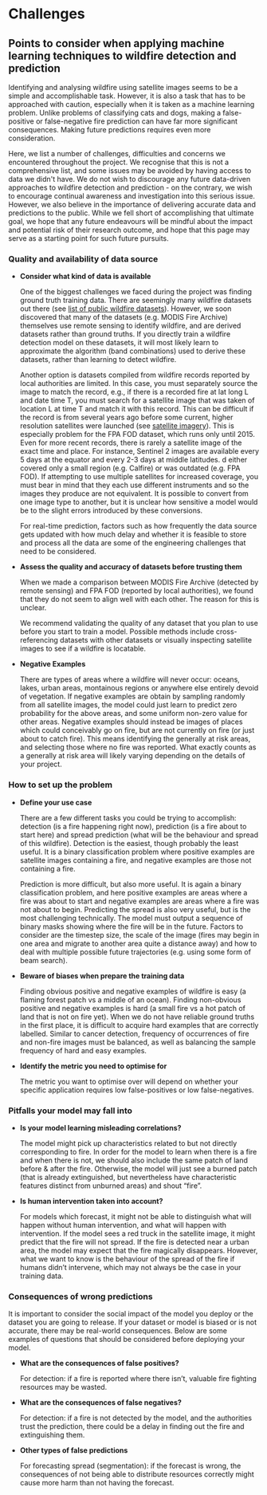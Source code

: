 # Challenges

## Points to consider when applying machine learning techniques to wildfire detection and prediction
Identifying and analysing wildfire using satellite images seems to be a simple and accomplishable task. 
However, it is also a task that has to be approached with caution, especially when it is taken as a machine learning problem.
Unlike problems of classifying cats and dogs, making a false-positive or false-negative fire prediction can have far more significant consequences.
Making future predictions requires even more consideration. 

Here, we list a number of challenges, difficulties and concerns we encountered throughout the project. 
We recognise that this is not a comprehensive list, and some issues may be avoided by having access to data we didn't have. 
We do not wish to discourage any future data-driven approaches to wildfire detection and prediction - on the contrary, 
we wish to encourage continual awareness and investigation into this serious issue. 
However, we also believe in the importance of delivering accurate data and predictions to the public. 
While we fell short of accomplishing that ultimate goal,
we hope that any future endeavours will be mindful about the impact and potential risk of their research outcome, 
and hope that this page may serve as a starting point for such future pursuits.

### Quality and availability of data source
- **Consider what kind of data is available**

    One of the biggest challenges we faced during the project was finding ground truth training data. 
There are seemingly many wildfire datasets out there (see [list of public wildfire datasets](/wildfire/datasets)).
However, we soon discovered that many of the datasets (e.g. MODIS Fire Archive) themselves use remote sensing to identify wildfire, and are derived datasets rather than ground truths.
If you directly train a wildfire detection model on these datasets, it will most likely learn to approximate the algorithm (band combinations) used to derive these datasets, rather than learning to detect wildfire.

    Another option is datasets compiled from wildfire records reported by local authorities are limited. 
    In this case, you must separately source the image to match the record, e.g., if there is a recorded fire at lat long L and date time T, 
    you must search for a satellite image that was taken of location L at time T and match it with this record. This can be difficult if the record is from several years ago before some current, higher resolution satellites were launched (see [satellite imagery](/wildfire/satellites)). This is especially problem for the FPA FOD dataset, which runs only until 2015. Even for more recent records, there is rarely a satellite image of the exact time and place. For instance, Sentinel 2 images are available every 5 days at the equator and every 2-3 days at middle latitudes. d either covered only a small region (e.g. Calfire) or was outdated (e.g. FPA FOD). If attempting to use multiple satellites for increased coverage, you must bear in mind that they each use different instruments and so the images they produce are not equivalent. It is possible to convert from one image type to another, but it is unclear how sensitive a model would be to the slight errors introduced by these conversions.


    For real-time prediction, factors such as how frequently the data source gets updated with how much delay and whether it is feasible to store and process all the data are some of the engineering challenges that need to be considered. 

- **Assess the quality and accuracy of datasets before trusting them**

    When we made a comparison between MODIS Fire Archive (detected by remote sensing) and FPA FOD (reported by local authorities), 
we found that they do not seem to align well with each other. The reason for this is unclear.
    
    We recommend validating the quality of any dataset that you plan to use before you start to train a model. Possible methods include cross-referencing datasets with other datasets or visually inspecting satellite images to see if a wildfire is locatable.

- **Negative Examples**

    There are types of areas where a wildfire will never occur: oceans, lakes, urban areas, 
    montainous regions or anywhere else entirely devoid of vegetation. 
    If negative examples are obtain by sampling randomly from all satellite images, the model could just learn to predict zero probability for the above areas, 
    and some uniform non-zero value for other areas. 
    Negative examples should instead be images of places which could conceivably go on fire, 
    but are not currently on fire (or just about to catch fire). 
    This means identifying the generally at risk areas, and selecting those where no fire was reported. 
    What exactly counts as a generally at risk area will likely varying depending on the details of your project.

### How to set up the problem

- **Define your use case**

    There are a few different tasks you could be trying to accomplish: detection (is a fire happening right now), 
    prediction (is a fire about to start here) and spread prediction (what will be the behaviour and spread of this wildfire). 
    Detection is the easiest, though probably the least useful. 
    It is a binary classification problem where positive examples are satellite images containing a fire, 
    and negative examples are those not containing a fire. 
    
    Prediction is more difficult, but also more useful. It is again a binary classification problem, 
    and here positive examples are areas where a fire was about to start and negative examples are areas where a fire was not about to begin. 
    Predicting the spread is also very useful, but is the most challenging technically. 
    The model must output a sequence of binary masks showing where the fire will be in the future. 
    Factors to consider are the timestep size, the scale of the image (fires may begin in one area and migrate to another area quite a distance away) 
    and how to deal with multiple possible future trajectories (e.g. using some form of beam search).

- **Beware of biases when prepare the training data**

    Finding obvious positive and negative examples of wildfire is easy (a flaming forest patch vs a middle of an ocean). 
Finding non-obvious positive and negative examples is hard (a small fire vs a hot patch of land that is not on fire yet). 
When we do not have reliable ground truths in the first place, it is difficult to acquire hard examples that are correctly labelled.
Similar to cancer detection, frequency of occurrences of fire and non-fire images must be balanced, as well as balancing 
the sample frequency of hard and easy examples. 

- **Identify the metric you need to optimise for**

    The metric you want to optimise over will depend on whether your specific application requires low false-positives or low false-negatives.

### Pitfalls your model may fall into

- **Is your model learning misleading correlations?**

    The model might pick up characteristics related to but not directly corresponding to fire.
In order for the model to learn when there is a fire and when there is not, we should also include the same patch of land before & after the fire. 
Otherwise, the model will just see a burned patch (that is already extinguished, but nevertheless have characteristic features distinct from unburned areas) and shout “fire”.

- **Is human intervention taken into account?**

    For models which forecast, it might not be able to distinguish what will happen without human intervention, and what will happen with intervention.
If the model sees a red truck in the satellite image, it might predict that the fire will not spread. 
If the fire is detected near a urban area, the model may expect that the fire magically disappears.
However, what we want to know is the behaviour of the spread of the fire if humans didn’t intervene, which may not always be the case in your training data.

### Consequences of wrong predictions
It is important to consider the social impact of the model you deploy or the dataset you are going to release.
If your dataset or model is biased or is not accurate, there may be real-world consequences.
Below are some examples of questions that should be considered before deploying your model.

- **What are the consequences of false positives?**

    For detection: if a fire is reported where there isn’t, valuable fire fighting resources may be wasted.

- **What are the consequences of false negatives?**

    For detection: if a fire is not detected by the model, and the authorities trust the prediction, there could be a delay in finding out the fire and extinguishing them.

- **Other types of false predictions**

    For forecasting spread (segmentation): if the forecast is wrong, the consequences of not being able to distribute resources correctly might cause more harm than not having the forecast.
